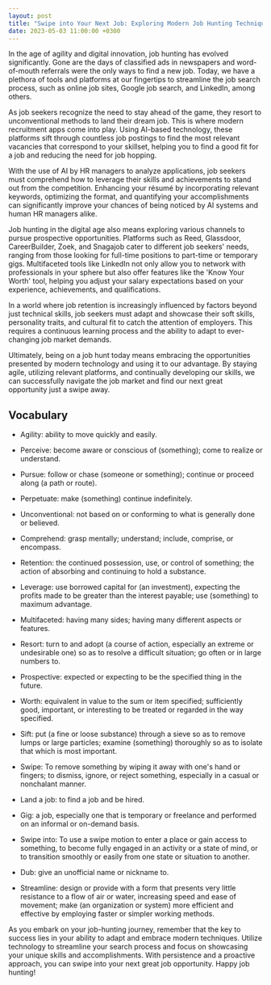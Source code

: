 ```yaml
---
layout: post
title: "Swipe into Your Next Job: Exploring Modern Job Hunting Techniques"
date: 2023-05-03 11:00:00 +0300
---
```

In the age of agility and digital innovation, job hunting has evolved significantly. Gone are the days of classified ads in newspapers and word-of-mouth referrals were the only ways to find a new job. Today, we have a plethora of tools and platforms at our fingertips to streamline the job search process, such as online job sites, Google job search, and LinkedIn, among others.

As job seekers recognize the need to stay ahead of the game, they resort to unconventional methods to land their dream job. This is where modern recruitment apps come into play. Using AI-based technology, these platforms sift through countless job postings to find the most relevant vacancies that correspond to your skillset, helping you to find a good fit for a job and reducing the need for job hopping.

With the use of AI by HR managers to analyze applications, job seekers must comprehend how to leverage their skills and achievements to stand out from the competition. Enhancing your résumé by incorporating relevant keywords, optimizing the format, and quantifying your accomplishments can significantly improve your chances of being noticed by AI systems and human HR managers alike.

Job hunting in the digital age also means exploring various channels to pursue prospective opportunities. Platforms such as Reed, Glassdoor, CareerBuilder, Zoek, and Snagajob cater to different job seekers' needs, ranging from those looking for full-time positions to part-time or temporary gigs. Multifaceted tools like LinkedIn not only allow you to network with professionals in your sphere but also offer features like the 'Know Your Worth' tool, helping you adjust your salary expectations based on your experience, achievements, and qualifications.

In a world where job retention is increasingly influenced by factors beyond just technical skills, job seekers must adapt and showcase their soft skills, personality traits, and cultural fit to catch the attention of employers. This requires a continuous learning process and the ability to adapt to ever-changing job market demands.

Ultimately, being on a job hunt today means embracing the opportunities presented by modern technology and using it to our advantage. By staying agile, utilizing relevant platforms, and continually developing our skills, we can successfully navigate the job market and find our next great opportunity just a swipe away.

## Vocabulary

- Agility: ability to move quickly and easily.
- Perceive: become aware or conscious of (something); come to realize or understand.
- Pursue: follow or chase (someone or something); continue or proceed along (a path or route).
- Perpetuate: make (something) continue indefinitely.
- Unconventional: not based on or conforming to what is generally done or believed.
- Comprehend: grasp mentally; understand; include, comprise, or encompass.
- Retention: the continued possession, use, or control of something; the action of absorbing and continuing to hold a substance.
- Leverage: use borrowed capital for (an investment), expecting the profits made to be greater than the interest payable; use (something) to maximum advantage.
- Multifaceted: having many sides; having many different aspects or features.
- Resort: turn to and adopt (a course of action, especially an extreme or undesirable one) so as to resolve a difficult situation; go often or in large numbers to.
- Prospective: expected or expecting to be the specified thing in the future.
- Worth: equivalent in value to the sum or item specified; sufficiently good, important, or interesting to be treated or regarded in the way specified.
- Sift: put (a fine or loose substance) through a sieve so as to remove lumps or large particles; examine (something) thoroughly so as to isolate that which is most important.
- Swipe: To remove something by wiping it away with one's hand or fingers; to dismiss, ignore, or reject something, especially in a casual or nonchalant manner.

- Land a job: to find a job and be hired.

- Gig: a job, especially one that is temporary or freelance and performed on an informal or on-demand basis.

- Swipe into: To use a swipe motion to enter a place or gain access to something, to become fully engaged in an activity or a state of mind, or to transition smoothly or easily from one state or situation to another.

- Dub: give an unofficial name or nickname to.

- Streamline: design or provide with a form that presents very little resistance to a flow of air or water, increasing speed and ease of movement; make (an organization or system) more efficient and effective by employing faster or simpler working methods.

As you embark on your job-hunting journey, remember that the key to success lies in your ability to adapt and embrace modern techniques. Utilize technology to streamline your search process and focus on showcasing your unique skills and accomplishments. With persistence and a proactive approach, you can swipe into your next great job opportunity. Happy job hunting!